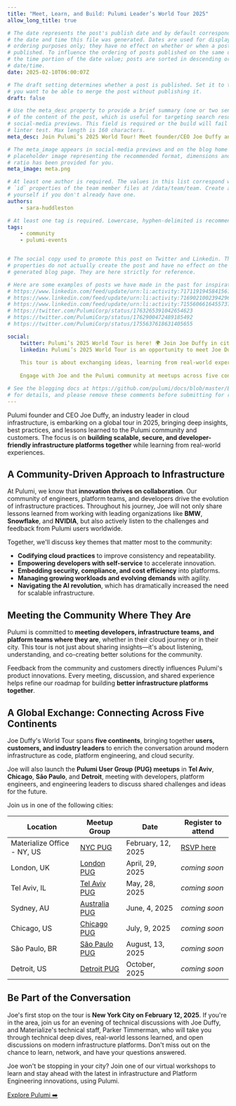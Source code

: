 ```yaml
---
title: "Meet, Learn, and Build: Pulumi Leader’s World Tour 2025"
allow_long_title: true

# The date represents the post's publish date and by default corresponds with
# the date and time this file was generated. Dates are used for display and
# ordering purposes only; they have no effect on whether or when a post is
# published. To influence the ordering of posts published on the same date, use
# the time portion of the date value; posts are sorted in descending order by
# date/time.
date: 2025-02-10T06:00:07Z

# The draft setting determines whether a post is published. Set it to true if
# you want to be able to merge the post without publishing it.
draft: false

# Use the meta_desc property to provide a brief summary (one or two sentences)
# of the content of the post, which is useful for targeting search results or
# social-media previews. This field is required or the build will fail the
# linter test. Max length is 160 characters.
meta_desc: Join Pulumi’s 2025 World Tour! Meet founder/CEO Joe Duffy and learn best practices and lessons learned. Network with cloud, DevOps, and platform experts.

# The meta_image appears in social-media previews and on the blog home page. A
# placeholder image representing the recommended format, dimensions and aspect
# ratio has been provided for you.
meta_image: meta.png

# At least one author is required. The values in this list correspond with the
# `id` properties of the team member files at /data/team/team. Create a file for
# yourself if you don't already have one.
authors:
    - sara-huddleston

# At least one tag is required. Lowercase, hyphen-delimited is recommended.
tags:
    - community
    - pulumi-events


# The social copy used to promote this post on Twitter and Linkedin. These
# properties do not actually create the post and have no effect on the
# generated blog page. They are here strictly for reference.

# Here are some examples of posts we have made in the past for inspiration:
# https://www.linkedin.com/feed/update/urn:li:activity:7171191945841561601
# https://www.linkedin.com/feed/update/urn:li:activity:7169021002394296320
# https://www.linkedin.com/feed/update/urn:li:activity:7155606616455737345
# https://twitter.com/PulumiCorp/status/1763265391042654623
# https://twitter.com/PulumiCorp/status/1762900472489185492
# https://twitter.com/PulumiCorp/status/1755637618631405655

social:
    twitter: Pulumi’s 2025 World Tour is here! 🌍 Join Joe Duffy in cities worldwide to discuss best practices lessons learned & shape the future of infrastructure platforms 🚀 
    linkedin: Pulumi’s 2025 World Tour is an opportunity to meet Joe Duffy, an industry leader in cloud infrastructure, and gain insights into best practices, lessons learned, and how leading companies like BMW, Snowflake, and NVIDIA are building scalable, secure platforms.
    
    This tour is about exchanging ideas, learning from real-world experiences, and shaping the future of cloud infrastructure and platform engineering practices together. 
    
    Engage with Joe and the Pulumi community at meetups across five continents and be part of the conversation driving innovation.

# See the blogging docs at https://github.com/pulumi/docs/blob/master/BLOGGING.md
# for details, and please remove these comments before submitting for review.
---
```


Pulumi founder and CEO Joe Duffy, an industry leader in cloud infrastructure, is embarking on a global tour in 2025, bringing deep insights, best practices, and lessons learned to the Pulumi community and customers. The focus is on **building scalable, secure, and developer-friendly infrastructure platforms together** while learning from real-world experiences.

<!--more-->

## A Community-Driven Approach to Infrastructure

At Pulumi, we know that **innovation thrives on collaboration**. Our community of engineers, platform teams, and developers drive the evolution of infrastructure practices. Throughout his journey, Joe will not only share lessons learned from working with leading organizations like **BMW**, **Snowflake**, and **NVIDIA**, but also actively listen to the challenges and feedback from Pulumi users worldwide.

Together, we'll discuss key themes that matter most to the community:

- **Codifying cloud practices** to improve consistency and repeatability.
- **Empowering developers with self-service** to accelerate innovation.
- **Embedding security, compliance, and cost efficiency** into platforms.
- **Managing growing workloads and evolving demands** with agility.
- **Navigating the AI revolution**, which has dramatically increased the need for scalable infrastructure.

## Meeting the Community Where They Are

Pulumi is committed to **meeting developers, infrastructure teams, and platform teams where they are**, whether in their cloud journey or in their city. This tour is not just about sharing insights—it's about listening, understanding, and co-creating better solutions for the community.

Feedback from the community and customers directly influences Pulumi's product innovations. Every meeting, discussion, and shared experience helps refine our roadmap for building **better infrastructure platforms together**.

## A Global Exchange: Connecting Across Five Continents
Joe Duffy's World Tour spans **five continents**, bringing together **users, customers, and industry leaders** to enrich the conversation around modern infrastructure as code, platform engineering, and cloud security.

Joe will also launch the **Pulumi User Group (PUG) meetups** in **Tel Aviv**, **Chicago**, **São Paulo**, and **Detroit**, meeting with developers, platform engineers, and engineering leaders to discuss shared challenges and ideas for the future. 

Join us in one of the following cities:

| Location          | Meetup Group    | Date               | Register to attend|
| ----------------- | --------  | ------------------ | ---------------   |
| Materialize Office - NY, US | [NYC PUG](https://www.meetup.com/new-york-pulumi-user-group/)   | February, 12, 2025 | [RSVP here](https://info.pulumi.com/pug-meetup/nyc)         |
| London, UK | [London PUG](https://www.meetup.com/london-pulumi-user-group/)   | April, 29, 2025 | *coming soon*            |
| Tel Aviv, IL | [Tel Aviv PUG](https://www.meetup.com/tel-aviv-pulumi-user-group/)  | May, 28, 2025 | *coming soon*            |
| Sydney, AU | [Australia PUG](https://www.meetup.com/australia-pulumi-user-group/)  | June, 4, 2025 | *coming soon*            |
| Chicago, US | [Chicago PUG](https://www.meetup.com/chicago-pulumi-user-group/)  | July, 9, 2025 | *coming soon*            |
| São Paulo, BR | [São Paulo PUG](https://www.meetup.com/sao-paulo-pulumi-user-group/)  | August, 13, 2025 | *coming soon*      |
| Detroit, US | [Detroit PUG](https://www.meetup.com/detroit-pulumi-user-group/)  | October, 2025 | *coming soon*            |

## Be Part of the Conversation

Joe's first stop on the tour is **New York City on February 12, 2025**. If you're in the area, join us for an evening of technical discussions with Joe Duffy, and Materialize's technical staff, Parker Timmerman, who will take you through technical deep dives, real-world lessons learned, and open discussions on modern infrastructure platforms. Don't miss out on the chance to learn, network, and have your questions answered.

Joe won't be stopping in your city? Join one of our virtual workshops to learn and stay ahead with the latest in infrastructure and Platform Engineering innovations, using Pulumi.

[Explore Pulumi ➡️](https://www.pulumi.com/docs/iac/)

